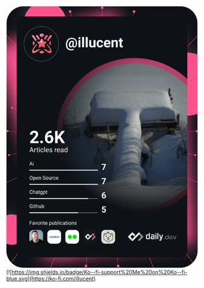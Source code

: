 <a href="https://app.daily.dev/illucent"><img src="https://github.com/illucent/illucent/blob/main/devcard.svg" width="555" alt="illucent's dev card"/></a>
<br>
[![https://img.shields.io/badge/Ko--fi-support%20Me%20on%20Ko--fi-blue.svg](https://ko-fi.com/illucent)
